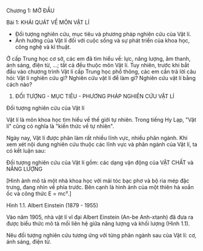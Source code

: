 Chương 1: MỞ ĐẦU

Bài 1: KHÁI QUÁT VỀ MÔN VẬT LÍ

- Đối tượng nghiên cứu, mục tiêu và phương pháp nghiên cứu của Vật lí.
- Ảnh hưởng của Vật lí đối với cuộc sống và sự phát triển của khoa học, công nghệ và kĩ thuật.

Ở cấp Trung học cơ sở, các em đã tìm hiểu về: lực, năng lượng, âm thanh, ánh sáng, điện từ, ...; tất cả đều thuộc môn Vật lí. Tuy nhiên, trước khi bắt đầu vào chương trình Vật lí cấp Trung học phổ thông, các em cần trả lời câu hỏi: Vật lí nghiên cứu gì? Nghiên cứu vật lí để làm gì? Nghiên cứu vật lí bằng cách nào?

1. ĐỐI TƯỢNG - MỤC TIÊU - PHƯƠNG PHÁP NGHIÊN CỨU VẬT LÍ

Đối tượng nghiên cứu của Vật lí

Vật lí là môn khoa học tìm hiểu về thế giới tự nhiên. Trong tiếng Hy Lạp, "Vật lí" cũng có nghĩa là "kiến thức về tự nhiên".

Ngày nay, Vật lí được phân làm rất nhiều lĩnh vực, nhiều phân ngành. Khi xem xét nội dung nghiên cứu thuộc các lĩnh vực và phân ngành của Vật lí, ta có kết luận sau:

Đối tượng nghiên cứu của Vật lí gồm:
các dạng vận động của VẬT CHẤT và NĂNG LƯỢNG

[Hình ảnh mô tả một nhà khoa học với mái tóc bạc phơ và bộ ria mép đặc trưng, đang nhìn về phía trước. Bên cạnh là hình ảnh của một thiên hà xoắn ốc và công thức E = mc².]

Hình 1.1. Albert Einstein (1879 - 1955)

Vào năm 1905, nhà vật lí vĩ đại Albert Einstein (An-be Anh-xtanh) đã đưa ra được biểu thức mô tả mối liên hệ giữa năng lượng và khối lượng (Hình 1.1).

Nêu đối tượng nghiên cứu tương ứng với từng phân ngành sau của Vật lí: cơ, ánh sáng, điện từ.